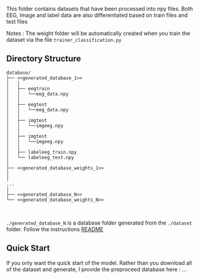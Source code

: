 This folder contains datasets that have been processed into npy files. Both EEG, Image and label data are also differentiated based on train files and test files

Notes : 
The weight folder will be automatically created when you train the dataset via the file ```trainer_classification.py```

## Directory Structure
```
database/
├── <<generated_database_1>>
│   │
│   ├── eegtrain
│   │   └──eeg_data.npy
│   │
│   ├── eegtest
│   │   └──eeg_data.npy
│   │
│   ├── imgtest
│   │   └──imgeeg.npy
│   │
│   ├── imgtest
│   │   └──imgeeg.npy
│   │
│   ├── labeleeg_train.npy
│   └── labeleeg_test.npy
│
├── <<generated_database_weights_1>>
│
│
...
│
├── <<generated_database_N>>
└── <<generated_database_weights_N>>
```
<br>

```./generated_database_N``` is a database folder generated from the ```./dataset``` folder. Follow the instructions <a href="../README.md">README</a>

## Quick Start

If you only want the quick start of the model. Rather than you download all of the dataset and generate, I provide the preproceed database here : ... 



